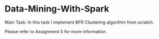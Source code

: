 # Data-Mining-With-Spark


Main Task: In this task I implement BFR Clustering algorithm from scratch.

Please refer to Assignment 5 for more information.